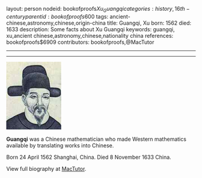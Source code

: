 layout: person
nodeid: bookofproofs$Xu_Guangqi
categories: history,16th-century
parentid: bookofproofs$600
tags: ancient-chinese,astronomy,chinese,origin-china
title: Guangqi, Xu
born: 1562
died: 1633
description: Some facts about Xu Guangqi
keywords: guangqi, xu,ancient chinese,astronomy,chinese,nationality china
references: bookofproofs$6909
contributors: bookofproofs,@MacTutor

---


---

![Xu_Guangqi.jpg](https://github.com/bookofproofs/bookofproofs.github.io/blob/main/_sources/_assets/images/portraits/Xu_Guangqi.jpg?raw=true)

**Guangqi** was a Chinese mathematician who made Western mathematics available by translating works into Chinese.

Born 24 April 1562 Shanghai, China. Died 8 November 1633 China.


View full biography at [MacTutor](https://mathshistory.st-andrews.ac.uk/Biographies/Xu_Guangqi/).